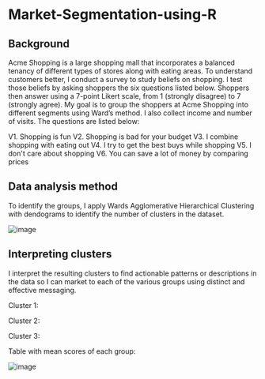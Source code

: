 # Market-Segmentation-using-R

## Background

Acme Shopping is a large shopping mall that incorporates a balanced tenancy of different types of stores along with eating areas. To understand customers better, I conduct a survey to study beliefs on shopping. I test those beliefs by asking shoppers the six questions listed below. Shoppers then answer using a 7-point Likert scale, from 1 (strongly disagree) to 7 (strongly agree). My goal is to group the shoppers at Acme Shopping into different segments using Ward’s method. I also collect income and number of visits. The questions are listed below:
 
V1. Shopping is fun
V2. Shopping is bad for your budget
V3. I combine shopping with eating out
V4. I try to get the best buys while shopping
V5. I don't care about shopping
V6. You can save a lot of money by comparing prices

## Data analysis method

To identify the groups, I apply Wards Agglomerative Hierarchical Clustering with dendograms to identify the number of clusters in the dataset.
 
![image](https://user-images.githubusercontent.com/113878059/225526985-37e49af6-ca47-488d-a5e1-3c5eb32f2983.png)

## Interpreting clusters

I interpret the resulting clusters to find actionable patterns or descriptions in the data so I can market to each of the various groups using distinct and effective messaging.

Cluster 1:



Cluster 2:
 

Cluster 3:

 

Table with mean scores of each group:

 
![image](https://user-images.githubusercontent.com/113878059/225527799-e3df2563-0981-44ab-9821-5e6770556eee.png)

